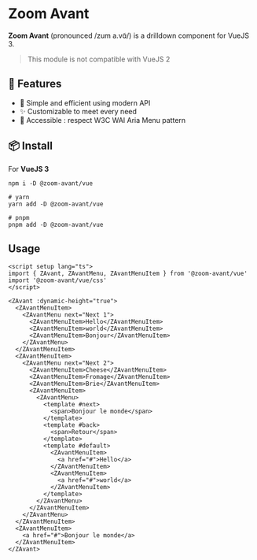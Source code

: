 # Zoom Avant

**Zoom Avant** (pronounced /zum a.vɑ̃/) is a drilldown component for VueJS 3.

> This module is not compatible with VueJS 2

## 🚀 Features

- 🚀 Simple and efficient using modern API
- ✨ Customizable to meet every need
- 🖖 Accessible : respect W3C WAI Aria Menu pattern

## 📦 Install

For **VueJS 3**

```
npm i -D @zoom-avant/vue

# yarn
yarn add -D @zoom-avant/vue

# pnpm
pnpm add -D @zoom-avant/vue
```

<!-- For **Nuxt 3**

```
npm i -D @zoom-avant/nuxt

# yarn
yarn add -D @zoom-avant/nuxt

# pnpm
pnpm add -D @zoom-avant/nuxt
``` -->

## Usage

```vue
<script setup lang="ts">
import { ZAvant, ZAvantMenu, ZAvantMenuItem } from '@zoom-avant/vue'
import '@zoom-avant/vue/css'
</script>

<ZAvant :dynamic-height="true">
  <ZAvantMenuItem>
    <ZAvantMenu next="Next 1">
      <ZAvantMenuItem>Hello</ZAvantMenuItem>
      <ZAvantMenuItem>world</ZAvantMenuItem>
      <ZAvantMenuItem>Bonjour</ZAvantMenuItem>
    </ZAvantMenu>
  </ZAvantMenuItem>
  <ZAvantMenuItem>
    <ZAvantMenu next="Next 2">
      <ZAvantMenuItem>Cheese</ZAvantMenuItem>
      <ZAvantMenuItem>Fromage</ZAvantMenuItem>
      <ZAvantMenuItem>Brie</ZAvantMenuItem>
      <ZAvantMenuItem>
        <ZAvantMenu>
          <template #next>
            <span>Bonjour le monde</span>
          </template>
          <template #back>
            <span>Retour</span>
          </template>
          <template #default>
            <ZAvantMenuItem>
              <a href="#">Hello</a>
            </ZAvantMenuItem>
            <ZAvantMenuItem>
              <a href="#">world</a>
            </ZAvantMenuItem>
          </template>
        </ZAvantMenu>
      </ZAvantMenuItem>
    </ZAvantMenu>
  </ZAvantMenuItem>
  <ZAvantMenuItem>
    <a href="#">Bonjour le monde</a>
  </ZAvantMenuItem>
</ZAvant>
```
